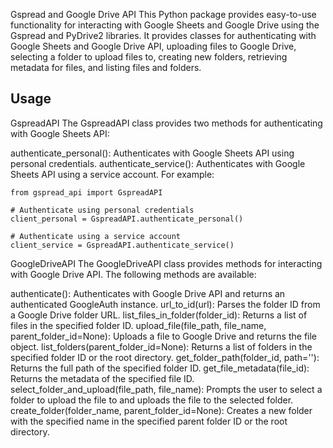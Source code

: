 
Gspread and Google Drive API
This Python package provides easy-to-use functionality for interacting with Google Sheets and Google Drive using the Gspread and PyDrive2 libraries. It provides classes for authenticating with Google Sheets and Google Drive API, uploading files to Google Drive, selecting a folder to upload files to, creating new folders, retrieving metadata for files, and listing files and folders.

## Usage
GspreadAPI
The GspreadAPI class provides two methods for authenticating with Google Sheets API:

authenticate_personal(): Authenticates with Google Sheets API using personal credentials.
authenticate_service(): Authenticates with Google Sheets API using a service account.
For example:
```
from gspread_api import GspreadAPI

# Authenticate using personal credentials
client_personal = GspreadAPI.authenticate_personal()

# Authenticate using a service account
client_service = GspreadAPI.authenticate_service()
```

GoogleDriveAPI
The GoogleDriveAPI class provides methods for interacting with Google Drive API. The following methods are available:

authenticate(): Authenticates with Google Drive API and returns an authenticated GoogleAuth instance.
url_to_id(url): Parses the folder ID from a Google Drive folder URL.
list_files_in_folder(folder_id): Returns a list of files in the specified folder ID.
upload_file(file_path, file_name, parent_folder_id=None): Uploads a file to Google Drive and returns the file object.
list_folders(parent_folder_id=None): Returns a list of folders in the specified folder ID or the root directory.
get_folder_path(folder_id, path=''): Returns the full path of the specified folder ID.
get_file_metadata(file_id): Returns the metadata of the specified file ID.
select_folder_and_upload(file_path, file_name): Prompts the user to select a folder to upload the file to and uploads the file to the selected folder.
create_folder(folder_name, parent_folder_id=None): Creates a new folder with the specified name in the specified parent folder ID or the root directory.
